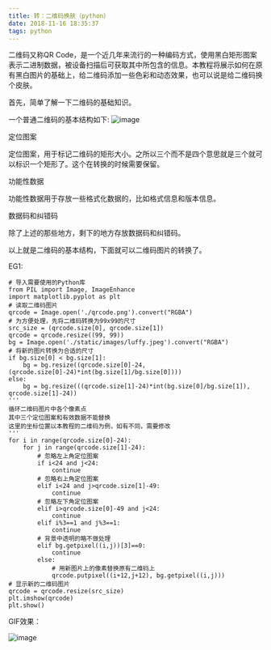 ```yaml
---
title: 转：二维码换肤（python）
date: 2018-11-16 18:35:37
tags: python
---
```


二维码又称QR Code，是一个近几年来流行的一种编码方式，使用黑白矩形图案表示二进制数据，被设备扫描后可获取其中所包含的信息。本教程将展示如何在原有黑白图片的基础上，给二维码添加一些色彩和动态效果，也可以说是给二维码换个皮肤。

首先，简单了解一下二维码的基础知识。

一个普通二维码的基本结构如下:
![image](http://101python.cn/static/images/qrcode_structure.png)

定位图案

定位图案，用于标记二维码的矩形大小。之所以三个而不是四个意思就是三个就可以标识一个矩形了。这个在转换的时候需要保留。

功能性数据

功能性数据用于存放一些格式化数据的，比如格式信息和版本信息。

数据码和纠错码

除了上述的那些地方，剩下的地方存放数据码和纠错码。

以上就是二维码的基本结构，下面就可以二维码图片的转换了。

EG1:

	# 导入需要使用的Python库
	from PIL import Image, ImageEnhance
	import matplotlib.pyplot as plt
	# 读取二维码图片
	qrcode = Image.open('./qrcode.png').convert("RGBA")
	# 为方便处理，先将二维码转换为99x99的尺寸
	src_size = (qrcode.size[0], qrcode.size[1])
	qrcode = qrcode.resize((99, 99))
	bg = Image.open('./static/images/luffy.jpeg').convert("RGBA")
	# 将新的图片转换为合适的尺寸
	if bg.size[0] < bg.size[1]:
	    bg = bg.resize((qrcode.size[0]-24, (qrcode.size[0]-24)*int(bg.size[1]/bg.size[0])))
	else:
	    bg = bg.resize(((qrcode.size[1]-24)*int(bg.size[0]/bg.size[1]), qrcode.size[1]-24))
	'''
	循环二维码图片中各个像素点
	其中三个定位图案和有效数据不能替换
	这里的坐标位置以本教程的二维码为例，如有不同，需要修改
	'''
	for i in range(qrcode.size[0]-24):
	    for j in range(qrcode.size[1]-24):
	        # 忽略左上角定位图案
	        if i<24 and j<24:
	            continue
	        # 忽略右上角定位图案
	        elif i<24 and j>qrcode.size[1]-49:
	            continue
	        # 忽略左下角定位图案
	        elif i>qrcode.size[0]-49 and j<24:
	            continue
	        elif i%3==1 and j%3==1:
	            continue
	        # 背景中透明的略不做处理
	        elif bg.getpixel((i,j))[3]==0:
	            continue
	        else:
	            # 用新图片上的像素替换原有二维码上
	            qrcode.putpixel((i+12,j+12), bg.getpixel((i,j)))
	# 显示新的二维码图片
	qrcode = qrcode.resize(src_size)
	plt.imshow(qrcode)
	plt.show()

GIF效果：

![image](http://mmbiz.qpic.cn/mmbiz_gif/LiaGhAsRNttt93WTwwEhlMzlXBnQib4HneBnWsm11AyibFaA21WUa4u9uT46pGPlf3P89trolfhiag3eQC0KR20pbw/0?wx_fmt=gif&tp=webp&wxfrom=5&wx_lazy=1)

